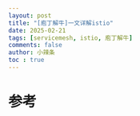 ```yaml
---
layout: post
title: "[庖丁解牛]一文详解istio"
date: 2025-02-21
tags: [servicemesh, istio, 庖丁解牛]
comments: false
author: 小辣条
toc : true
---
```


<!-- more -->




# 参考
